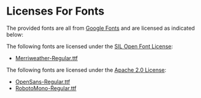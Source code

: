 # Licenses For Fonts

The provided fonts are all from [Google Fonts](https://fonts.google.com)
and are licensed as indicated below:

The following fonts are licensed under the
[SIL Open Font License](https://scripts.sil.org/cms/scripts/page.php?site_id=nrsi&id=OFL_web):

  * [Merriweather-Regular.ttf](https://fonts.google.com/specimen/Merriweather)

The following fonts are licensed under the
[Apache 2.0 License](https://www.apache.org/licenses/LICENSE-2.0):

  * [OpenSans-Regular.ttf](https://fonts.google.com/specimen/Open+Sans)
  * [RobotoMono-Regular.ttf](https://fonts.google.com/specimen/Roboto+Mono)

